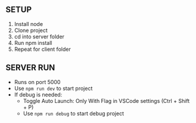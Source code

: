 ## SETUP

1. Install node
2. Clone project
3. cd into server folder
4. Run npm install
5. Repeat for client folder

## SERVER RUN

-   Runs on port 5000
-   Use `npm run dev` to start project
-   If debug is needed:
    -   Toggle Auto Launch: Only With Flag in VSCode settings (Ctrl + Shift + P)
    -   Use `npm run debug` to start debug project

